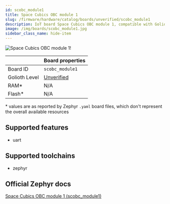 ```yaml
---
id: scobc_module1
title: Space Cubics OBC module 1
slug: /firmware/hardware/catalog/boards/unverified/scobc_module1
description: IoT board Space Cubics OBC module 1, compatible with Golioth at unverified level.
image: /img/boards/scobc_module1.jpg
sidebar_class_name: hide-item
---
```


[//]: # (This is an auto-generated file, do not edit! Changes to it will be lost upon re-generation)

![Space Cubics OBC module 1!](/img/boards/scobc_module1.jpg "Space Cubics OBC module 1")

|                | Board properties     |
| -------------  | -------------------- |
| Board ID       | `scobc_module1` |
| Golioth Level  | [Unverified](/firmware/hardware#unverified-boards) |
| RAM*           | N/A |
| Flash*         | N/A |

\* values are as reported by Zephyr `.yaml` board files, which don't represent the overall available resources



## Supported features

* uart

## Supported toolchains

* zephyr

## Official Zephyr docs

[Space Cubics OBC module 1 (scobc_module1)](https://docs.zephyrproject.org/latest/boards/sc/scobc_module1/doc/index.html)
